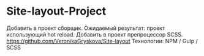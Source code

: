 # Site-layout-Project
Добавить в проект сборщик. Ожидаемый результат: проект использующий hot reload. Добавить в проект препроцессор SCSS. https://github.com/VeronikaGryskova/Site-layout Технологии: NPM / Gulp / SCSS
